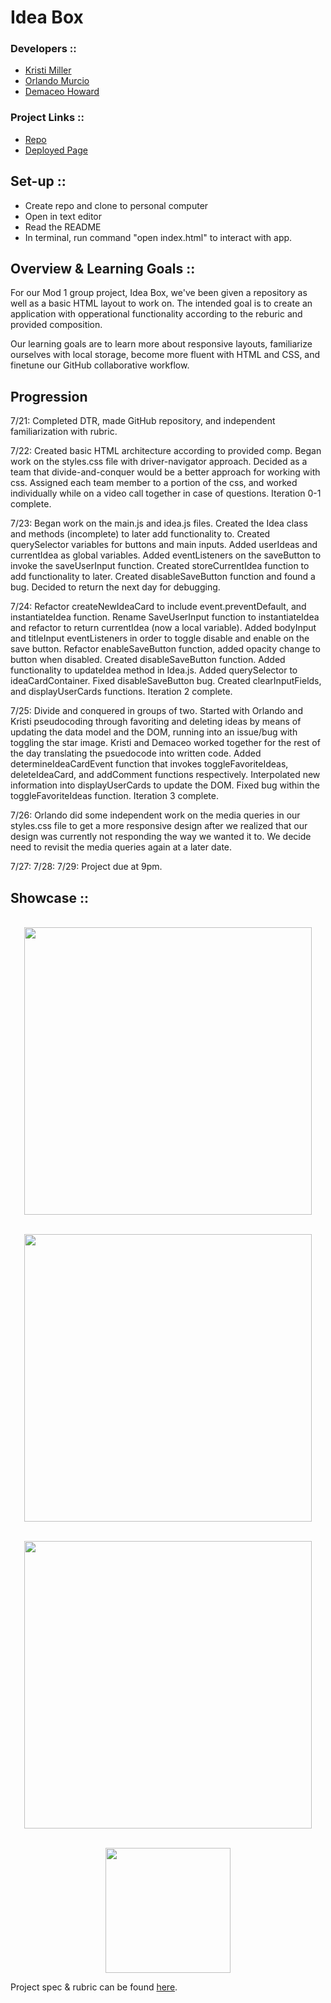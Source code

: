 # Idea Box
### Developers ::
- [Kristi Miller](https://github.com/Kristiannmiller)
- [Orlando Murcio](https://github.com/Atos20)
- [Demaceo Howard](https://github.com/Hdemaceo)

### Project Links ::
- [Repo](https://github.com/Hdemaceo/ideabox-boilerplate)
- [Deployed Page](https://hdemaceo.github.io/ideabox-boilerplate/)

## Set-up ::
- Create repo and clone to personal computer
- Open in text editor
- Read the README
- In terminal, run command "open index.html" to interact with app.

## Overview & Learning Goals ::
For our Mod 1 group project, Idea Box, we've been given a repository as well as a basic HTML layout to work on. The intended goal is to create an application with opperational functionality according to the reburic and provided composition.

Our learning goals are to learn more about responsive layouts, familiarize ourselves with local storage, become more fluent with HTML and CSS, and finetune our GitHub collaborative workflow.


## Progression
7/21: Completed DTR, made GitHub repository, and independent familiarization with rubric.

7/22: Created basic HTML architecture according to provided comp. Began work on the styles.css file with driver-navigator approach. Decided as a team that divide-and-conquer would be a better approach for working with css. Assigned each team member to a portion of the css, and worked individually while on a video call together in case of questions. Iteration 0-1 complete.

7/23: Began work on the main.js and idea.js files. Created the Idea class and methods (incomplete) to later add functionality to. Created querySelector variables for buttons and main inputs. Added userIdeas and currentIdea as global variables. Added eventListeners on the saveButton to invoke the saveUserInput function. Created storeCurrentIdea function to add functionality to later. Created disableSaveButton function and found a bug. Decided to return the next day for debugging.

7/24: Refactor createNewIdeaCard to include event.preventDefault, and  instantiateIdea function. Rename SaveUserInput function to instantiateIdea and refactor to return currentIdea (now a local variable). Added bodyInput and titleInput eventListeners in order to toggle disable and enable on the save button. Refactor enableSaveButton function, added opacity change to button when disabled. Created disableSaveButton function. Added functionality to updateIdea method in Idea.js. Added querySelector to ideaCardContainer. Fixed disableSaveButton bug. Created clearInputFields, and displayUserCards functions. Iteration 2 complete.

7/25: Divide and conquered in groups of two. Started with Orlando and Kristi pseudocoding through favoriting and deleting ideas by means of updating the data model and the DOM, running into an issue/bug with toggling the star image. Kristi and Demaceo worked together for the rest of the day translating the psuedocode into written code. Added determineIdeaCardEvent function that invokes toggleFavoriteIdeas, deleteIdeaCard, and addComment functions respectively. Interpolated new information into displayUserCards to update the DOM. Fixed bug within the toggleFavoriteIdeas function. Iteration 3 complete.

7/26: Orlando did some independent work on the media queries in our styles.css file to get a more responsive design after we realized that our design was currently not responding the way we wanted it to. We decide need to revisit the media queries again at a later date.

7/27:
7/28:
7/29: Project due at 9pm.

## Showcase ::
<p align="center"> </br>
  <img width="460" height="auto" src=" " alt=" ">
</p>
<p align="center"> </br>
  <img width="460" height="auto" src=" " alt=" ">
</p>
<p align="center"> </br>
  <img width="460" height="auto" src=" " alt=" ">
</p>
<p align="center"></br>
  <img width="200" height="auto" src=" " alt=" ">
</p>

Project spec & rubric can be found [here](https://github.com/turingschool-examples/ideabox-boilerplate).

